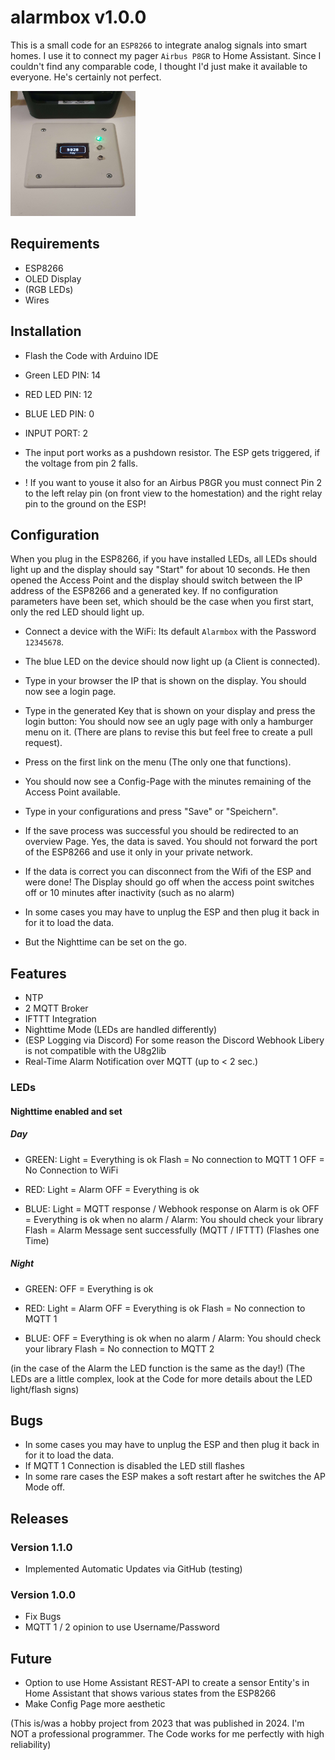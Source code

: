 # alarmbox                                                                                    v1.0.0

This is a small code for an `ESP8266` to integrate analog signals into smart homes.
I use it to connect my pager `Airbus P8GR` to Home Assistant.
Since I couldn't find any comparable code, I thought I'd just make it available to everyone.
He's certainly not perfect.


<img src="https://github.com/Knockback2003/alarmbox/blob/main/pictures/1.jpg"  width="200" height="200">


## Requirements

* ESP8266
* OLED Display
* (RGB LEDs)
* Wires


## Installation

* Flash the Code with Arduino IDE
* Green LED PIN: 14
* RED LED PIN: 12
* BLUE LED PIN: 0
* INPUT PORT: 2

* The input port works as a pushdown resistor. The ESP gets triggered, if the voltage from pin 2 falls.

* ! If you want to youse it also for an Airbus P8GR you must connect Pin 2 to the left relay pin (on front view to the homestation) and the right relay pin to the ground on the ESP!


## Configuration

When you plug in the ESP8266, if you have installed LEDs, all LEDs should light up and the display should say "Start" for about 10 seconds. He then opened the Access Point and the display should switch between the IP address of the ESP8266 and a generated key. If no configuration parameters have been set, which should be the case when you first start, only the red LED should light up.

* Connect a device with the WiFi: Its default `Alarmbox` with the Password `12345678`.
* The blue LED on the device should now light up (a Client is connected).
* Type in your browser the IP that is shown on the display. You should now see a login page.
* Type in the generated Key that is shown on your display and press the login button: You should now see an ugly page with only a hamburger menu on it. (There are plans to revise this but feel free to create a pull request).
* Press on the first link on the menu (The only one that functions).
* You should now see a Config-Page with the minutes remaining of the Access Point available.
* Type in your configurations and press "Save" or "Speichern".
* If the save process was successful you should be redirected to an overview Page. Yes, the data is saved. You should not forward the port of the ESP8266 and use it only in your private network.
* If the data is correct you can disconnect from the Wifi of the ESP and were done! The Display should go off when the access point switches off or 10 minutes after inactivity (such as no alarm)

* In some cases you may have to unplug the ESP and then plug it back in for it to load the data.

* But the Nighttime can be set on the go.


## Features

* NTP
* 2 MQTT Broker
* IFTTT Integration
* Nighttime Mode (LEDs are handled differently)
* (ESP Logging via Discord) For some reason the Discord Webhook Libery is not compatible with the U8g2lib
* Real-Time Alarm Notification over MQTT (up to < 2 sec.)

### LEDs

#### Nighttime enabled and set

##### Day

* GREEN: Light = Everything is ok
         Flash = No connection to MQTT 1
         OFF   = No Connection to WiFi

* RED:  Light = Alarm
        OFF   = Everything is ok

* BLUE: Light = MQTT response / Webhook response on Alarm is ok
        OFF   = Everything is ok when no alarm / Alarm: You should check your library
        Flash = Alarm Message sent successfully (MQTT / IFTTT) (Flashes one Time)


##### Night

* GREEN: OFF   = Everything is ok

* RED:  Light = Alarm
        OFF   = Everything is ok
        Flash = No connection to MQTT 1

* BLUE: OFF   = Everything is ok when no alarm / Alarm: You should check your library
        Flash = No connection to MQTT 2

(in the case of the Alarm the LED function is the same as the day!)
(The LEDs are a little complex, look at the Code for more details about the LED light/flash signs)




## Bugs

* In some cases you may have to unplug the ESP and then plug it back in for it to load the data.
* If MQTT 1 Connection is disabled the LED still flashes
* In some rare cases the ESP makes a soft restart after he switches the AP Mode off.


## Releases

### Version 1.1.0
* Implemented Automatic Updates via GitHub (testing)

### Version 1.0.0
* Fix Bugs
* MQTT 1 / 2 opinion to use Username/Password


## Future
* Option to use Home Assistant REST-API to create a sensor Entity's in Home Assistant that shows various states from the ESP8266
* Make Config Page more aesthetic



(This is/was a hobby project from 2023 that was published in 2024. I'm NOT a professional programmer. The Code works for me perfectly with high reliability)
